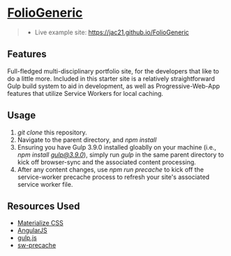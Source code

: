 # [FolioGeneric](https://jac21.github.io/FolioGeneric)
>- Live example site: https://jac21.github.io/FolioGeneric

Features
-------
Full-fledged multi-disciplinary portfolio site, for the developers that like to do a little more. Included in this starter site is a relatively straightforward Gulp build system to aid in development, as well as Progressive-Web-App features that utilize Service Workers for local caching.

Usage 
----
1. *git clone* this repository.
2. Navigate to the parent directory, and *npm install*
3. Ensuring you have Gulp 3.9.0 installed gloablly on your machine (i.e., *npm install gulp@3.9.0*), simply run *gulp* in the same parent directory to kick off browser-sync and the associated content processing.
4. After any content changes, use *npm run precache* to kick off the service-worker precache process to refresh your site's associated service worker file.

Resources Used
-------------
- [Materialize CSS](http://materializecss.com/)
- [AngularJS](https://angularjs.org/)
- [gulp.js](http://gulpjs.com/)
- [sw-precache](https://github.com/GoogleChrome/sw-precache)
